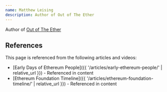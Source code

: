```yaml
---
name: Matthew Leising
description: Author of Out of The Ether
---
```


Author of [Out of The Ether](https://www.amazon.ca/Future-Money-Ethereum-Foundation-Revolution/dp/1119602939)

## References

This page is referenced from the following articles and videos:

- [Early Days of Ethereum People]({{ '/articles/early-ethereum-people/' | relative_url }}) - Referenced in content
- [Ethereum Foundation Timeline]({{ '/articles/ethereum-foundation-timeline/' | relative_url }}) - Referenced in content
